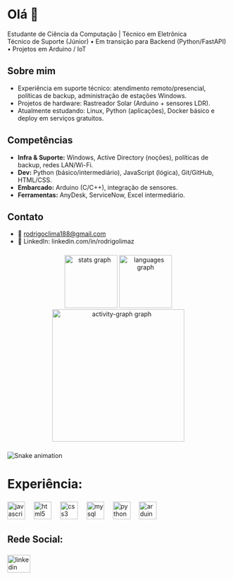 # Olá 👋

Estudante de Ciência da Computação | Técnico em Eletrônica  
Técnico de Suporte (Júnior) • Em transição para Backend (Python/FastAPI) • Projetos em Arduino / IoT

## Sobre mim
- Experiência em suporte técnico: atendimento remoto/presencial, políticas de backup, administração de estações Windows.  
- Projetos de hardware: Rastreador Solar (Arduino + sensores LDR).  
- Atualmente estudando: Linux, Python (aplicações), Docker básico e deploy em serviços gratuitos.

## Competências
- **Infra & Suporte:** Windows, Active Directory (noções), políticas de backup, redes LAN/Wi-Fi.  
- **Dev:** Python (básico/intermediário), JavaScript (lógica), Git/GitHub, HTML/CSS.  
- **Embarcado:** Arduino (C/C++), integração de sensores.  
- **Ferramentas:** AnyDesk, ServiceNow, Excel intermediário.

## Contato
- 📧 rodrigoclima188@gmail.com  
- 🔗 LinkedIn: linkedin.com/in/rodrigolimaz  

###

<div align="center">
  <img src="https://github-readme-stats.vercel.app/api?username=Diigz&hide_title=false&hide_rank=false&show_icons=true&include_all_commits=true&count_private=true&disable_animations=false&theme=codeSTACKr&locale=en&hide_border=false&order=1" height="120" alt="stats graph"  />
  <img src="https://github-readme-stats.vercel.app/api/top-langs?username=Diigz&locale=en&hide_title=false&layout=compact&card_width=320&langs_count=5&theme=codeSTACKr&hide_border=false&order=2" height="120" alt="languages graph"  />
  <img src="https://github-readme-activity-graph.vercel.app/graph?username=Diigz&radius=16&theme=tokyo-night&area=true&order=5" height="300" alt="activity-graph graph"  />
</div>

###

<img src="https://raw.githubusercontent.com/Diigz/Diigz/output/snake.svg" alt="Snake animation" />

###

<h1 align="left">Experiência:</h1>

###

<div align="left">
  <img src="https://cdn.jsdelivr.net/gh/devicons/devicon/icons/javascript/javascript-original.svg" height="40" alt="javascript logo"  />
  <img width="12" />
  <img src="https://cdn.jsdelivr.net/gh/devicons/devicon/icons/html5/html5-original.svg" height="40" alt="html5 logo"  />
  <img width="12" />
  <img src="https://cdn.jsdelivr.net/gh/devicons/devicon/icons/css3/css3-original.svg" height="40" alt="css3 logo"  />
  <img width="12" />
  <img src="https://cdn.jsdelivr.net/gh/devicons/devicon/icons/mysql/mysql-original.svg" height="40" alt="mysql logo"  />
  <img width="12" />
  <img src="https://cdn.jsdelivr.net/gh/devicons/devicon/icons/python/python-original.svg" height="40" alt="python logo"  />
  <img width="12" />
  <img src="https://cdn.jsdelivr.net/gh/devicons/devicon/icons/arduino/arduino-original.svg" height="40" alt="arduino logo"  />
</div>

###

<h2 align="left">Rede Social:</h2>

###

<div align="left">
  <a href="https://www.linkedin.com/in/rodrigolimaz/" target="_blank">
    <img src="https://raw.githubusercontent.com/maurodesouza/profile-readme-generator/master/src/assets/icons/social/linkedin/default.svg" width="52" height="40" alt="linkedin logo"  />
  </a>
</div>

###
